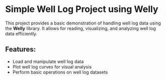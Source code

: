 
# Simple Well Log Project using Welly

This project provides a basic demonstration of handling well log data using the **Welly** library. It allows for reading, visualizing, and analyzing well log data efficiently.

## Features:
- Load and manipulate well log data
- Plot well log curves for visual analysis
- Perform basic operations on well log datasets



